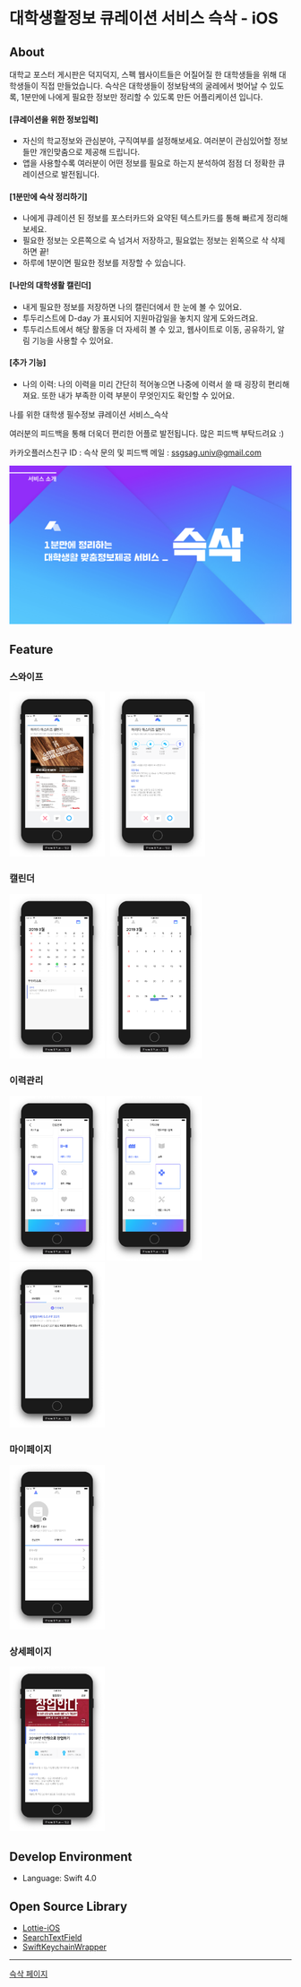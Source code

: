 # 대학생활정보 큐레이션 서비스 슥삭 - iOS



## About

대학교 포스터 게시판은 덕지덕지, 스펙 웹사이트들은 어질어질 한 대학생들을 위해 대학생들이 직접 만들었습니다.
슥삭은 대학생들이 정보탐색의 굴레에서 벗어날 수 있도록, 1분만에 나에게 필요한 정보만 정리할 수 있도록 만든 어플리케이션 입니다.

#### [큐레이션을 위한 정보입력]

- 자신의 학교정보와 관심분야, 구직여부를 설정해보세요. 여러분이 관심있어할 정보들만 개인맞춤으로 제공해 드립니다.
- 앱을 사용할수록 여러분이 어떤 정보를 필요로 하는지 분석하여 점점 더 정확한 큐레이션으로 발전됩니다.

#### [1분만에 슥삭 정리하기]

- 나에게 큐레이션 된 정보를 포스터카드와 요약된 텍스트카드를 통해 빠르게 정리해보세요.
- 필요한 정보는 오른쪽으로 슥 넘겨서 저장하고, 필요없는 정보는 왼쪽으로 삭 삭제하면 끝!
- 하루에 1분이면 필요한 정보를 저장할 수 있습니다.

#### [나만의 대학생활 캘린더]

- 내게 필요한 정보를 저장하면 나의 캘린더에서 한 눈에 볼 수 있어요.
- 투두리스트에 D-day 가 표시되어 지원마감일을 놓치지 않게 도와드려요.
- 투두리스트에서 해당 활동을 더 자세히 볼 수 있고, 웹사이트로 이동, 공유하기, 알림 기능을 사용할 수 있어요.

#### [추가 기능]

- 나의 이력: 나의 이력을 미리 간단히 적어놓으면 나중에 이력서 쓸 때 굉장히 편리해져요. 또한 내가 부족한 이력 부분이 무엇인지도 확인할 수 있어요.



나를 위한 대학생 필수정보 큐레이션 서비스_슥삭

여러분의 피드백을 통해 더욱더 편리한 어플로 발전됩니다. 많은 피드백 부탁드려요 :)

카카오플러스친구 ID : 슥삭
문의 및 피드백 메일 : ssgsag.univ@gmail.com



![image-20190402214120224](README.assets/image-20190402214120224.png)



## Feature

### 스와이프

<div>
<img src="/ReadmeImages/스와이프1.png" width="170" style="float: left; margin-right: 10px;"/>
<img src="/ReadmeImages/스와이프2.png" width="170">
</div>

### 캘린더

<div>
<img src="/ReadmeImages/캘린더1.png" width="170">
<img src="/ReadmeImages/캘린더2.png" width="170">
</div>

### 이력관리

<div>
<img src="/ReadmeImages/이력관리1.png" width="170">
<img src="/ReadmeImages/이력관리2.png" width="170">
<img src="/ReadmeImages/이력관리3.png" width="170">
</div>

### 마이페이지

<div>
<img src="/ReadmeImages/마이페이지1.png" width="170">
</div>

### 상세페이지

<div>
<img src="/ReadmeImages/상세페이지.png" width="170">
</div>


## Develop Environment

- Language: Swift 4.0



## Open Source Library

- [Lottie-iOS](https://github.com/airbnb/lottie-ios)
- [SearchTextField](https://github.com/apasccon/SearchTextField)
- [SwiftKeychainWrapper](https://github.com/jrendel/SwiftKeychainWrapper)



-----

[슥삭 페이지](https://www.ssgsag.kr/)

